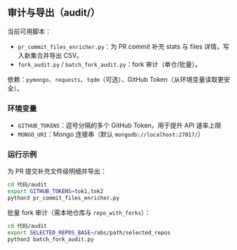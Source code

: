 ## 审计与导出（audit/）

当前可用脚本：
- `pr_commit_files_enricher.py`：为 PR commit 补充 stats 与 files 详情，写入新集合并导出 CSV。
- `fork_audit.py` / `batch_fork_audit.py`：fork 审计（单仓/批量）。

依赖：`pymongo`、`requests`、`tqdm`（可选）、GitHub Token（从环境变量读取更安全）。

### 环境变量
- `GITHUB_TOKENS`：逗号分隔的多个 GitHub Token，用于提升 API 速率上限
- `MONGO_URI`：Mongo 连接串（默认 `mongodb://localhost:27017/`）

### 运行示例
为 PR 提交补充文件级明细并导出：
```bash
cd 代码/audit
export GITHUB_TOKENS=tok1,tok2
python3 pr_commit_files_enricher.py
```

批量 fork 审计（需本地仓库与 `repo_with_forks`）：
```bash
cd 代码/audit
export SELECTED_REPOS_BASE=/abs/path/selected_repos
python3 batch_fork_audit.py
```
